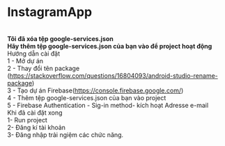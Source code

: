 # InstagramApp

<br><b>Tôi đã xóa tệp google-services.json</b>
<br><b>Hãy thêm tệp google-services.json của bạn vào để project hoạt động</b>
<br>Hướng dẫn cài đặt
<br>1 - Mở dự án
<br>2 - Thay đổi tên package (https://stackoverflow.com/questions/16804093/android-studio-rename-package)
<br>3 - Tạo dự án Firebase(https://console.firebase.google.com/)
<br>4 - Thêm tệp google-services.json của bạn vào project
<br>5 - Firebase Authentication - Sig-in method- kích hoạt Adresse e-mail
<br>Khi đã cài đặt xong
<br>1- Run project
<br>2- Đăng kí tài khoản
<br>3- Đăng nhập trải ngiệm các chức năng.